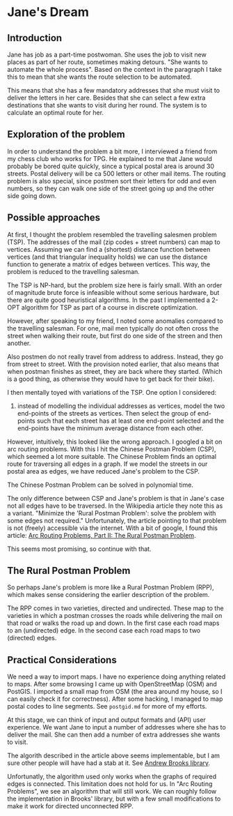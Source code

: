 Jane's Dream
============

Introduction
------------
Jane has job as a part-time postwoman. She uses the job to visit
new places as part of her route, sometimes making detours. "She wants
to automate the whole process". Based on the context in the paragraph
I take this to mean that she wants the route selection to be automated.

This means that she has a few mandatory addresses that she must visit
to deliver the letters in her care. Besides that she can select a few 
extra destinations that she wants to visit during her round. The system
is to calculate an optimal route for her.

Exploration of the problem
--------------------------
In order to understand the problem a bit more, I interviewed a friend from
my chess club who works for TPG. He explained to me that Jane would probably
be bored quite quickly, since a typical postal area is around 30 streets. 
Postal delivery will be ca 500 letters or other mail items. The routing problem
is also special, since postmen sort their letters for odd and even numbers, so
they can walk one side of the street going up and the other side going down. 

Possible approaches
-------------------
At first, I thought the problem resembled the travelling salesmen problem (TSP). 
The addresses of the mail (zip codes + street numbers) can map to vertices.
Assuming we can find a (shortest) distance function between vertices (and that
triangular inequality holds) we can use the distance function to generate a matrix
of edges between vertices. This way, the problem is reduced to the travelling 
salesman.

The TSP is NP-hard, but the problem size here is fairly small. With an order
of magnitude brute force is infeasible without some serious hardware, but there
are quite good heuristical algorithms. In the past I implemented a 2-OPT 
algorithm for TSP as part of a course in discrete optimization.

However, after speaking to my friend, I noted some anomalies compared to the 
travelling salesman. For one, mail men typically do not often cross the street 
when walking their route, but first do one side of the streen and then another.

Also postmen do not really travel from address to address. Instead, they go from 
street to street. With the provision noted earlier, that also means that when
postman finishes as street, they are back where they started. (Which is a good
thing, as otherwise they would have to get back for their bike).

I then mentally toyed with variations of the TSP. One option I considered:
1. instead of modelling the individual addresses as vertices, model the
two end-points of the streets as vertices. Then select the group of end-points
such that each street has at least one end-point selected and the end-points 
have the minimum average distance from each other.

However, intuitively, this looked like the wrong approach. I googled a bit on
arc routing problems. With this I hit the Chinese Postman Problem (CSP), which 
seemed a lot more suitable. The Chinese Problem finds an optimal route for
traversing all edges in a graph. If we model the streets in our postal area
as edges, we have reduced Jane's problem to the CSP.

The Chinese Postman Problem can be solved in polynomial time. 

The only difference between CSP and Jane's problem is that in Jane's case not all
edges have to be traversed. In the Wikipedia article they note this as a
variant. "Minimize the 'Rural Postman Problem': solve the problem with some 
edges not required." Unfortunately, the article pointing to that problem
is not (freely) accessible via the internet. With a bit of google, I found
this article: [Arc Routing Problems, Part II: The Rural Postman Problem](https://pubsonline.informs.org/doi/pdf/10.1287/opre.43.3.399).

This seems most promising, so continue with that.

The Rural Postman Problem
-------------------------
So perhaps Jane's problem is more like a Rural Postman Problem (RPP), which
makes sense considering the earlier description of the problem.

The RPP comes in two varieties, directed and undirected. These map to the
varieties in which a postman crosses the roads while delivering the mail on
that road or walks the road up and down. In the first case each road
maps to an (undirected) edge. In the second case each road maps to two
(directed) edges.

Practical Considerations
------------------------
We need a way to import maps. I have no experience doing anything related to 
maps. After some browsing I came up with OpenStreetMap (OSM) and PostGIS.
I imported a small map from OSM (the area around my house, so I can easily
check it for correctness). After some hacking, I managed to map postal codes
to line segments. See `postgid.md` for more of my efforts.

At this stage, we can think of input and output formats and (API) user 
experience. We want Jane to input a number of addresses where she has to
deliver the mail. She can then add a number of extra addresses she wants
to visit.

The algorith described in the article above seems implementable,
but I am sure other people will have had a stab at it. 
See [Andrew Brooks library](https://github.com/brooksandrew/postman_problems).

Unfortunatly, the algorithm used only works when the graphs of required edges is
connected. This limitation does not hold for us. In "Arc Routing Problems",
we see an algorithm that will still work. We can roughly follow the implementation
in Brooks' library, but with a few small modifications to make it work
for directed unconnected RPP.


